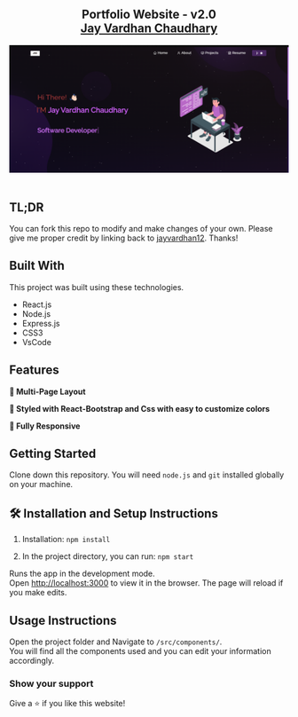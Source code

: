 <h2 align="center">
  Portfolio Website - v2.0<br/>
  <a href="" target="_blank">Jay Vardhan Chaudhary</a>
</h2>
<div align="center">
  <img alt="Demo" src="./Images/Screenshot (63).png" />
</div>

<br/>




## TL;DR

You can fork this repo to modify and make changes of your own. Please give me proper credit by linking back to [jayvardhan12](https://github.com/jayvardhan12/portfolio-new). Thanks!

## Built With



This project was built using these technologies.

- React.js
- Node.js
- Express.js
- CSS3
- VsCode

## Features

**📖 Multi-Page Layout**

**🎨 Styled with React-Bootstrap and Css with easy to customize colors**

**📱 Fully Responsive**

## Getting Started

Clone down this repository. You will need `node.js` and `git` installed globally on your machine.

## 🛠 Installation and Setup Instructions

1. Installation: `npm install`

2. In the project directory, you can run: `npm start`

Runs the app in the development mode.\
Open [http://localhost:3000](http://localhost:3000) to view it in the browser.
The page will reload if you make edits.

## Usage Instructions

Open the project folder and Navigate to `/src/components/`. <br/>
You will find all the components used and you can edit your information accordingly.

### Show your support

Give a ⭐ if you like this website!





